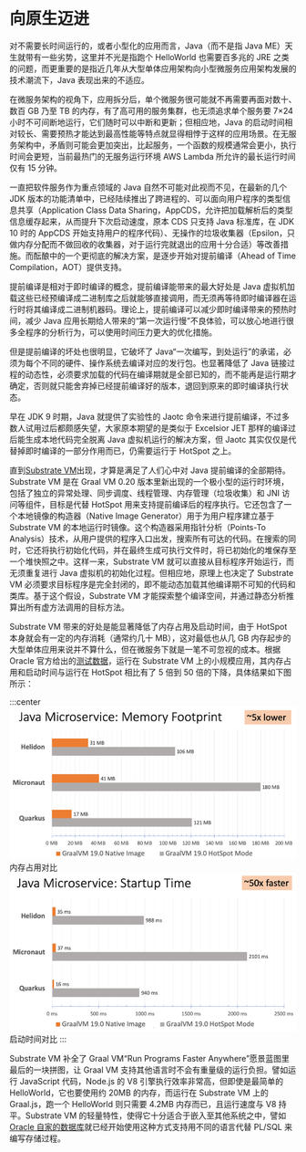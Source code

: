# 向原生迈进

对不需要长时间运行的，或者小型化的应用而言，Java（而不是指 Java ME）天生就带有一些劣势，这里并不光是指跑个 HelloWorld 也需要百多兆的 JRE 之类的问题，而更重要的是指近几年从大型单体应用架构向小型微服务应用架构发展的技术潮流下，Java 表现出来的不适应。

在微服务架构的视角下，应用拆分后，单个微服务很可能就不再需要再面对数十、数百 GB 乃至 TB 的内存，有了高可用的服务集群，也无须追求单个服务要 7×24 小时不可间断地运行，它们随时可以中断和更新；但相应地，Java 的启动时间相对较长、需要预热才能达到最高性能等特点就显得相悖于这样的应用场景。在无服务架构中，矛盾则可能会更加突出，比起服务，一个函数的规模通常会更小，执行时间会更短，当前最热门的无服务运行环境 AWS Lambda 所允许的最长运行时间仅有 15 分钟。

一直把软件服务作为重点领域的 Java 自然不可能对此视而不见，在最新的几个 JDK 版本的功能清单中，已经陆续推出了跨进程的、可以面向用户程序的类型信息共享（Application Class Data Sharing，AppCDS，允许把加载解析后的类型信息缓存起来，从而提升下次启动速度，原本 CDS 只支持 Java 标准库，在 JDK 10 时的 AppCDS 开始支持用户的程序代码）、无操作的垃圾收集器（Epsilon，只做内存分配而不做回收的收集器，对于运行完就退出的应用十分合适）等改善措施。而酝酿中的一个更彻底的解决方案，是逐步开始对提前编译（Ahead of Time Compilation，AOT）提供支持。

提前编译是相对于即时编译的概念，提前编译能带来的最大好处是 Java 虚拟机加载这些已经预编译成二进制库之后就能够直接调用，而无须再等待即时编译器在运行时将其编译成二进制机器码。理论上，提前编译可以减少即时编译带来的预热时间，减少 Java 应用长期给人带来的“第一次运行慢”不良体验，可以放心地进行很多全程序的分析行为，可以使用时间压力更大的优化措施。

但是提前编译的坏处也很明显，它破坏了 Java“一次编写，到处运行”的承诺，必须为每个不同的硬件、操作系统去编译对应的发行包。也显著降低了 Java 链接过程的动态性，必须要求加载的代码在编译期就是全部已知的，而不能再是运行期才确定，否则就只能舍弃掉已经提前编译好的版本，退回到原来的即时编译执行状态。

早在 JDK 9 时期，Java 就提供了实验性的 Jaotc 命令来进行提前编译，不过多数人试用过后都颇感失望，大家原本期望的是类似于 Excelsior JET 那样的编译过后能生成本地代码完全脱离 Java 虚拟机运行的解决方案，但 Jaotc 其实仅仅是代替掉即时编译的一部分作用而已，仍需要运行于 HotSpot 之上。

直到[Substrate VM](https://github.com/oracle/graal/tree/master/substratevm)出现，才算是满足了人们心中对 Java 提前编译的全部期待。Substrate VM 是在 Graal VM 0.20 版本里新出现的一个极小型的运行时环境，包括了独立的异常处理、同步调度、线程管理、内存管理（垃圾收集）和 JNI 访问等组件，目标是代替 HotSpot 用来支持提前编译后的程序执行。它还包含了一个本地镜像的构造器（Native Image Generator）用于为用户程序建立基于 Substrate VM 的本地运行时镜像。这个构造器采用指针分析（Points-To Analysis）技术，从用户提供的程序入口出发，搜索所有可达的代码。在搜索的同时，它还将执行初始化代码，并在最终生成可执行文件时，将已初始化的堆保存至一个堆快照之中。这样一来，Substrate VM 就可以直接从目标程序开始运行，而无须重复进行 Java 虚拟机的初始化过程。但相应地，原理上也决定了 Substrate VM 必须要求目标程序是完全封闭的，即不能动态加载其他编译期不可知的代码和类库。基于这个假设，Substrate VM 才能探索整个编译空间，并通过静态分析推算出所有虚方法调用的目标方法。

Substrate VM 带来的好处是能显著降低了内存占用及启动时间，由于 HotSpot 本身就会有一定的内存消耗（通常约几十 MB），这对最低也从几 GB 内存起步的大型单体应用来说并不算什么，但在微服务下就是一笔不可忽视的成本。根据 Oracle 官方给出的[测试数据](https://www.infoq.com/presentations/graalvm-performance/)，运行在 Substrate VM 上的小规模应用，其内存占用和启动时间与运行在 HotSpot 相比有了 5 倍到 50 倍的下降，具体结果如下图所示：

:::center
![](./images/substrate1.png)
内存占用对比
![](./images/substrate2.png)
启动时间对比
:::

Substrate VM 补全了 Graal VM“Run Programs Faster Anywhere”愿景蓝图里最后的一块拼图，让 Graal VM 支持其他语言时不会有重量级的运行负担。譬如运行 JavaScript 代码，Node.js 的 V8 引擎执行效率非常高，但即使是最简单的 HelloWorld，它也要使用约 20MB 的内存，而运行在 Substrate VM 上的 Graal.js，跑一个 HelloWorld 则只需要 4.2MB 内存而已，且运行速度与 V8 持平。Substrate VM 的轻量特性，使得它十分适合于嵌入至其他系统之中，譬如[Oracle 自家的数据库](https://oracle.github.io/oracle-db-mle)就已经开始使用这种方式支持用不同的语言代替 PL/SQL 来编写存储过程。
